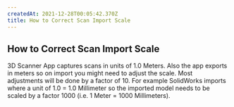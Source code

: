 ```yaml
---
createdAt: 2021-12-28T00:05:42.370Z
title: How to Correct Scan Import Scale 
---
```


## How to Correct Scan Import Scale 

3D Scanner App captures scans in units of 1.0 Meters. Also the app exports in meters so on import you might need to adjust the scale. Most adjustments will be done by a factor of 10. For example SolidWorks imports where a unit of 1.0 = 1.0 Millimeter so the imported model needs to be scaled by a factor 1000 (i.e. 1 Meter = 1000 Millimeters).